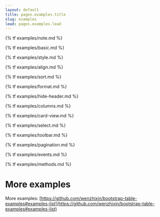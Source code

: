 ```yaml
---
layout: default
title: pages.examples.title
slug: examples
lead: pages.examples.lead
---
```


{% tf examples/note.md %}

{% tf examples/basic.md %}

{% tf examples/style.md %}

{% tf examples/align.md %}

{% tf examples/sort.md %}

{% tf examples/format.md %}

{% tf examples/hide-header.md %}

{% tf examples/columns.md %}

{% tf examples/card-view.md %}

{% tf examples/select.md %}

{% tf examples/toolbar.md %}

{% tf examples/pagination.md %}

{% tf examples/events.md %}

{% tf examples/methods.md %}

# More examples

More examples: [https://github.com/wenzhixin/bootstrap-table-examples#examples-list](https://github.com/wenzhixin/bootstrap-table-examples#examples-list)